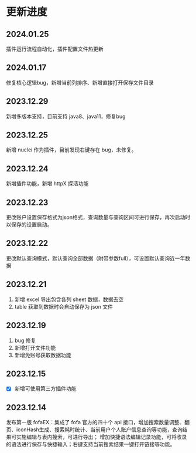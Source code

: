 # 更新进度

## 2024.01.25

插件运行流程自动化，插件配置文件热更新

## 2024.01.17

修复核心逻辑bug，新增当前列排序、新增直接打开保存文件目录

## 2023.12.29

新增多版本支持，目前支持 java8、java11，修复bug

## 2023.12.25

新增 nuclei 作为插件，目前发现右键存在 bug，未修复。

## 2023.12.24

新增插件功能，新增 httpX 探活功能

## 2023.12.23

更改账户设置保存格式为json格式，查询数量与查询区间可进行保存，再次启动时以保存的设置启动。

## 2023.12.22

更改默认查询模式，默认查询全部数据（附带参数full），可设置默认查询近一年数据

## 2023.12.21

1. 新增 excel 导出包含各列 sheet 数据，数据去空
2. table 获取到数据时会自动保存为 json 文件

## 2023.12.19

1. bug 修复
2. 新增打开文件功能
3. 新增免账号获取数据功能

## 2023.12.15

- [x] 新增可使用第三方插件功能

## 2023.12.14

发布第一版 fofaEX：集成了 fofa 官方的四十个 api 接口，增加搜索数量调整、翻页、iconHash生成、搜索耗时统计、当前用户个人账户信息查询等功能，查询结果可实施编辑与表内搜索，可进行导出； 增加快捷语法编辑记录功能，可将收录的语法进行保存与快捷输入；右键支持当前搜索结果一键打开链接等功能。
